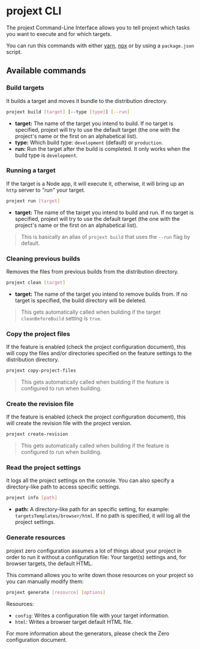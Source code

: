 # projext CLI

The projext Command-Line Interface allows you to tell projext which tasks you want to execute and for which targets.

You can run this commands with either [yarn](https://yarnpkg.com), [npx](https://www.npmjs.com/package/npx) or by using a `package.json` script.

## Available commands

### Build targets

It builds a target and moves it bundle to the distribution directory.

```bash
projext build [target] [--type [type]] [--run]
```

- **target:** The name of the target you intend to build. If no target is specified, projext will try to use the default target (the one with the project's name or the first on an alphabetical list).
- **type:** Which build type: `development` (default) or `production`.
- **run:** Run the target after the build is completed. It only works when the build type is `development`.

### Running a target

If the target is a Node app, it will execute it, otherwise, it will bring up an `http` server to _"run"_ your target.

```bash
projext run [target]
```
- **target:** The name of the target you intend to build and run. If no target is specified, projext will try to use the default target (the one with the project's name or the first on an alphabetical list).

> This is basically an alias of `projext build` that uses the `--run` flag by default.

### Cleaning previous builds

Removes the files from previous builds from the distribution directory.

```bash
projext clean [target]
```
- **target:** The name of the target you intend to remove builds from. If no target is specified, the build directory will be deleted.

> This gets automatically called when building if the target `cleanBeforeBuild` setting is `true`.

### Copy the project files

If the feature is enabled (check the project configuration document), this will copy the files and/or directories specified on the feature settings to the distribution directory.

```bash
projext copy-project-files
```

> This gets automatically called when building if the feature is configured to run when building.

### Create the revision file

If the feature is enabled (check the project configuration document), this will create the revision file with the project version.

```bash
projext create-revision
```

> This gets automatically called when building if the feature is configured to run when building.

### Read the project settings

It logs all the project settings on the console. You can also specify a directory-like path to access specific settings.

```bash
projext info [path]
```
- **path:** A directory-like path for an specific setting, for example: `targetsTemplates/browser/html`. If no path is specified, it will log all the project settings.


### Generate resources

projext zero configuration assumes a lot of things about your project in order to run it without a configuration file: Your target(s) settings and, for browser targets, the default HTML.

This command allows you to write down those resources on your project so you can manually modify them:

```bash
projext generate [resource] [options]
```

Resources:

- `config`: Writes a configuration file with your target information.
- `html`: Writes a browser target default HTML file.

For more information about the generators, please check the Zero configuration document.